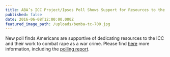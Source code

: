 ```yaml
---
title: ABA’s ICC Project/Ipsos Poll Shows Support for Resources to the ICC
published: false
date: 2016-06-08T12:00:00.000Z
featured_image_path: /uploads/bemba-tc-700.jpg
---
```



New poll finds Americans are supportive of dedicating resources to the ICC and their work to combat rape as a war crime. Please find [here](https://www.international-criminal-justice-today.org/news/abas-icc-project-ipsos-polling-shows-support-for-resources-to-the-icc/) more information, including the [polling report](https://www.international-criminal-justice-today.org/polling-data/2016/04/01/april-2016-ipsos-polling-results/).